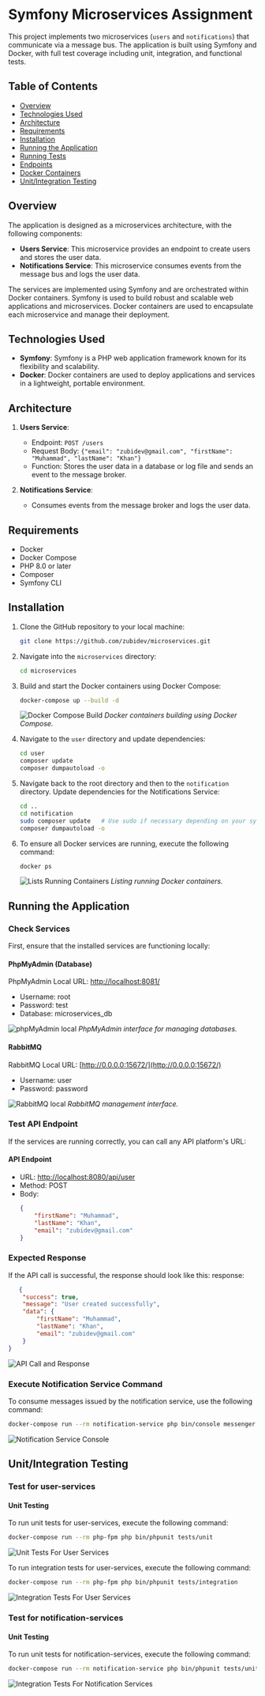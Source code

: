 # Symfony Microservices Assignment

This project implements two microservices (`users` and `notifications`) that communicate via a message bus. The application is built using Symfony and Docker, with full test coverage including unit, integration, and functional tests.

## Table of Contents

- [Overview](#overview)
- [Technologies Used](#technologies-used)
- [Architecture](#architecture)
- [Requirements](#requirements)
- [Installation](#installation)
- [Running the Application](#running-the-application)
- [Running Tests](#running-tests)
- [Endpoints](#endpoints)
- [Docker Containers](#docker-containers)
- [Unit/Integration Testing](#unitintegration-testing)

## Overview

The application is designed as a microservices architecture, with the following components:

- **Users Service**: This microservice provides an endpoint to create users and stores the user data.
- **Notifications Service**: This microservice consumes events from the message bus and logs the user data.

The services are implemented using Symfony and are orchestrated within Docker containers. Symfony is used to build robust and scalable web applications and microservices. Docker containers are used to encapsulate each microservice and manage their deployment.

## Technologies Used

- **Symfony**: Symfony is a PHP web application framework known for its flexibility and scalability.
- **Docker**: Docker containers are used to deploy applications and services in a lightweight, portable environment.

## Architecture

1. **Users Service**:
   - Endpoint: `POST /users`
   - Request Body: `{"email": "zubidev@gmail.com", "firstName": "Muhammad", "lastName": "Khan"}`
   - Function: Stores the user data in a database or log file and sends an event to the message broker.

2. **Notifications Service**:
   - Consumes events from the message broker and logs the user data.

## Requirements

- Docker
- Docker Compose
- PHP 8.0 or later
- Composer
- Symfony CLI

## Installation

1. Clone the GitHub repository to your local machine:
    ```bash
    git clone https://github.com/zubidev/microservices.git
    ```

2. Navigate into the `microservices` directory:
    ```bash
    cd microservices
    ```

3. Build and start the Docker containers using Docker Compose:
    ```bash
    docker-compose up --build -d
    ```

   ![Docker Compose Build](doc/composer_build.png)
   *Docker containers building using Docker Compose.*

4. Navigate to the `user` directory and update dependencies:
    ```bash
    cd user
    composer update
    composer dumpautoload -o
    ```

5. Navigate back to the root directory and then to the `notification` directory. Update dependencies for the Notifications Service:
    ```bash
    cd ..
    cd notification
    sudo composer update   # Use sudo if necessary depending on your system configuration
    composer dumpautoload -o
    ```

6. To ensure all Docker services are running, execute the following command:
    ```bash
    docker ps
    ```

   ![Lists Running Containers](doc/containers_running.png)
   *Listing running Docker containers.*

## Running the Application

### Check Services

First, ensure that the installed services are functioning locally:

#### PhpMyAdmin (Database)

PhpMyAdmin Local URL: [http://localhost:8081/](http://localhost:8081/)
- Username: root
- Password: test
- Database: microservices_db

![phpMyAdmin local](doc/php-myadmin.png)
*PhpMyAdmin interface for managing databases.*

#### RabbitMQ

RabbitMQ Local URL: [http://0.0.0.0:15672/](http://0.0.0.0:15672/)
- Username: user
- Password: password

![RabbitMQ local](doc/RabbitMQ.png)
*RabbitMQ management interface.*

### Test API Endpoint

If the services are running correctly, you can call any API platform's URL:

#### API Endpoint

- URL: [http://localhost:8080/api/user](http://localhost:8080/api/user)
- Method: POST
- Body:
  ```json
  {
      "firstName": "Muhammad",
      "lastName": "Khan",
      "email": "zubidev@gmail.com"
  }

### Expected Response
If the API call is successful, the response should look like this:
response:

```json
   {
    "success": true,
    "message": "User created successfully",
    "data": {
        "firstName": "Muhammad",
        "lastName": "Khan",
        "email": "zubidev@gmail.com"
    }
}
```
![API Call and Response ](doc/api_call_and_response.png)

### Execute Notification Service Command

To consume messages issued by the notification service, use the following command:

```bash
docker-compose run --rm notification-service php bin/console messenger:consume -vv external_messages

```

![Notification Service Console ](doc/rabittMQ_console.png)




## Unit/Integration Testing

### Test for user-services

#### Unit Testing

To run unit tests for user-services, execute the following command:

```bash
docker-compose run --rm php-fpm php bin/phpunit tests/unit
```
![Unit Tests For User Services](doc/php-unit_user.png)



To run integration tests for user-services, execute the following command:

```bash
docker-compose run --rm php-fpm php bin/phpunit tests/integration
```
![Integration Tests For User Services](doc/php-integration_user.png)

### Test for notification-services
#### Unit Testing
To run unit tests for notification-services, execute the following command:
```bash
docker-compose run --rm notification-service php bin/phpunit tests/unit
```

![Integration Tests For Notification Services](doc/notification-test.png)